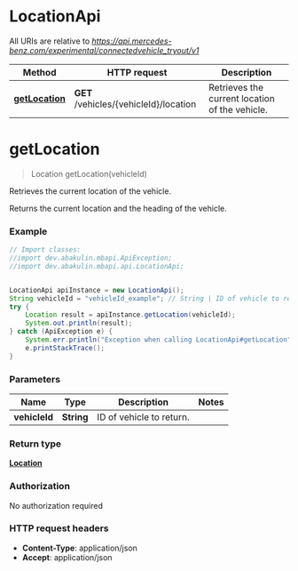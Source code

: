 # LocationApi

All URIs are relative to *https://api.mercedes-benz.com/experimental/connectedvehicle_tryout/v1*

Method | HTTP request | Description
------------- | ------------- | -------------
[**getLocation**](LocationApi.md#getLocation) | **GET** /vehicles/{vehicleId}/location | Retrieves the current location of the vehicle.


<a name="getLocation"></a>
# **getLocation**
> Location getLocation(vehicleId)

Retrieves the current location of the vehicle.

Returns the current location and the heading of the vehicle.

### Example
```java
// Import classes:
//import dev.abakulin.mbapi.ApiException;
//import dev.abakulin.mbapi.api.LocationApi;


LocationApi apiInstance = new LocationApi();
String vehicleId = "vehicleId_example"; // String | ID of vehicle to return.
try {
    Location result = apiInstance.getLocation(vehicleId);
    System.out.println(result);
} catch (ApiException e) {
    System.err.println("Exception when calling LocationApi#getLocation");
    e.printStackTrace();
}
```

### Parameters

Name | Type | Description  | Notes
------------- | ------------- | ------------- | -------------
 **vehicleId** | **String**| ID of vehicle to return. |

### Return type

[**Location**](Location.md)

### Authorization

No authorization required

### HTTP request headers

 - **Content-Type**: application/json
 - **Accept**: application/json

